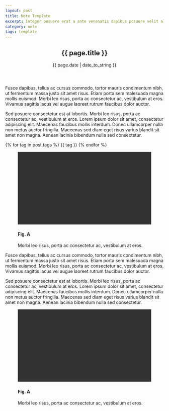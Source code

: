 ```yaml
---
layout: post
title: Note Template
excerpt: Integer posuere erat a ante venenatis dapibus posuere velit aliquet. Donec ullamcorper nulla non metus auctor fringilla.
category: note
tags: template
---
```


<section class="grid  note-intro">
  <header>
    <h2>{{ page.title }}</h2>
    <time>{{ page.date | date_to_string }}</time>
  </header>
  <article>
    <p>Fusce dapibus, tellus ac cursus commodo, tortor mauris condimentum nibh, ut fermentum massa justo sit amet risus. Etiam porta sem malesuada magna mollis euismod. Morbi leo risus, porta ac consectetur ac, vestibulum at eros. Vivamus sagittis lacus vel augue laoreet rutrum faucibus dolor auctor.</p>
    <p>Sed posuere consectetur est at lobortis. Morbi leo risus, porta ac consectetur ac, vestibulum at eros. Lorem ipsum dolor sit amet, consectetur adipiscing elit. Maecenas faucibus mollis interdum. Donec ullamcorper nulla non metus auctor fringilla. Maecenas sed diam eget risus varius blandit sit amet non magna. Aenean lacinia bibendum nulla sed consectetur.</p>
  </article>
  <footer>
    <p>
      {% for tag in post.tags %}
        {{ tag }}
      {% endfor %}
    </p>
  </footer>
</section>

<section class="grid note-image">
  <figure>
    <img src="/img/fpo.png">
    <figcaption>
      <h4>Fig. A</h4>
      <p>Morbi leo risus, porta ac consectetur ac, vestibulum at eros.</p>
    </figcaption>
  </figure>
</section>

<section class="grid note-words">
  <article>
    <p>Fusce dapibus, tellus ac cursus commodo, tortor mauris condimentum nibh, ut fermentum massa justo sit amet risus. Etiam porta sem malesuada magna mollis euismod. Morbi leo risus, porta ac consectetur ac, vestibulum at eros. Vivamus sagittis lacus vel augue laoreet rutrum faucibus dolor auctor.</p>
    <p>Sed posuere consectetur est at lobortis. Morbi leo risus, porta ac consectetur ac, vestibulum at eros. Lorem ipsum dolor sit amet, consectetur adipiscing elit. Maecenas faucibus mollis interdum. Donec ullamcorper nulla non metus auctor fringilla. Maecenas sed diam eget risus varius blandit sit amet non magna. Aenean lacinia bibendum nulla sed consectetur.</p>
  </article>
</section>

<section class="grid note-image">
  <figure>
    <img src="/img/fpo.png">
    <figcaption>
      <h4>Fig. A</h4>
      <p>Morbi leo risus, porta ac consectetur ac, vestibulum at eros.</p>
    </figcaption>
  </figure>
</section>
